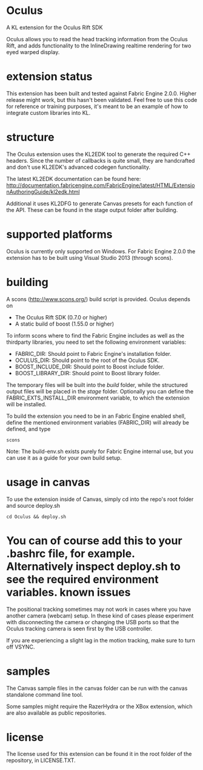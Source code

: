 Oculus
=========
A KL extension for the Oculus Rift SDK

Oculus allows you to read the head tracking information from the Oculus Rift, and adds functionality to the InlineDrawing realtime rendering for two eyed warped display.

extension status
================

This extension has been built and tested against Fabric Engine 2.0.0. Higher release might work, but this hasn't been validated. Feel free to use this code for reference or training purposes, it's meant to be an example of how to integrate custom libraries into KL.

structure
=========

The Oculus extension uses the KL2EDK tool to generate the required C++ headers. Since the number of callbacks is quite small, they are handcrafted and don't use KL2EDK's advanced codegen functionality.

The latest KL2EDK documentation can be found here: http://documentation.fabricengine.com/FabricEngine/latest/HTML/ExtensionAuthoringGuide/kl2edk.html

Additional it uses KL2DFG to generate Canvas presets for each function of the API. These can be found in the stage output folder after building.

supported platforms
===================

Oculus is currently only supported on Windows.
For Fabric Engine 2.0.0 the extension has to be built using Visual Studio 2013 (through scons).

building
========

A scons (http://www.scons.org/) build script is provided. Oculus depends on
* The Oculus Rift SDK (0.7.0 or higher)
* A static build of boost (1.55.0 or higher)

To inform scons where to find the Fabric Engine includes as well as the thirdparty libraries, you need to set the following environment variables:

* FABRIC_DIR: Should point to Fabric Engine's installation folder.
* OCULUS_DIR: Should point to the root of the Oculus SDK.
* BOOST_INCLUDE_DIR: Should point to Boost include folder.
* BOOST_LIBRARY_DIR: Should point to Boost library folder.

The temporary files will be built into the *build* folder, while the structured output files will be placed in the *stage* folder. Optionally you can define the FABRIC_EXTS_INSTALL_DIR environment variable, to which the extension will be installed.

To build the extension you need to be in an Fabric Engine enabled shell, define the mentioned environment variables (FABRIC_DIR) will already be defined, and type

    scons

Note: The build-env.sh exists purely for Fabric Engine internal use, but you can use it as a guide for your own build setup.

usage in canvas
==================

To use the extension inside of Canvas, simply cd into the repo's root folder and source deploy.sh

    cd Oculus && deploy.sh

You can of course add this to your .bashrc file, for example. Alternatively inspect deploy.sh to see the required environment variables.
known issues
============

The positional tracking sometimes may not work in cases where you have another camera (webcam) setup. In these kind of cases please experiment with disconnecting the camera or changing the USB ports so that the Oculus tracking camera is seen first by the USB controller.

If you are experiencing a slight lag in the motion tracking, make sure to turn off VSYNC.

samples
=======

The Canvas sample files in the canvas folder can be run with the canvas standalone command line tool.

Some samples might require the RazerHydra or the XBox extension, which are also available as public repositories.

license
==========

The license used for this extension can be found it in the root folder of the repository, in LICENSE.TXT.
